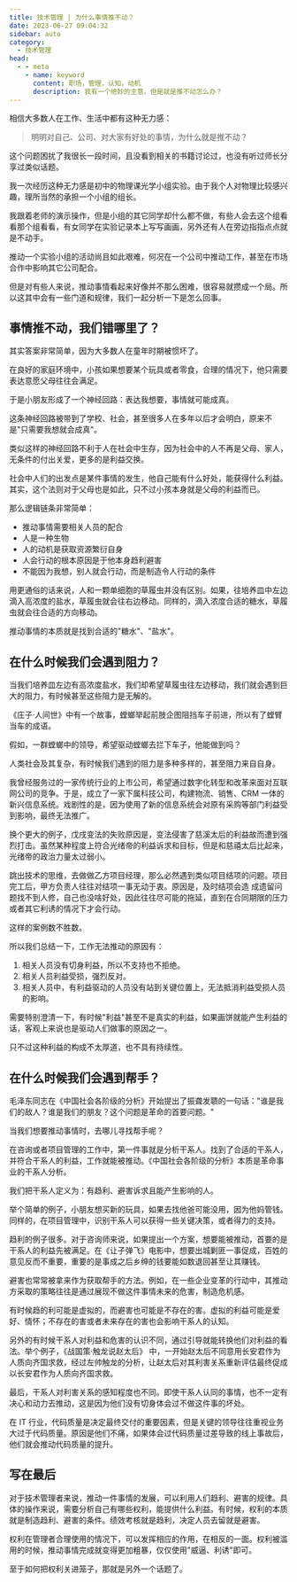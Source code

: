 ```yaml
---
title: 技术管理 | 为什么事情推不动？
date: 2023-06-27 09:04:32
sidebar: auto
category: 
  - 技术管理
head:
  - - meta
    - name: keyword
      content: 职场，管理，认知，动机
      description: 我有一个绝妙的主意，但是就是推不动怎么办？
---
```


相信大多数人在工作、生活中都有这种无力感：

> 明明对自己、公司、对大家有好处的事情，为什么就是推不动？

这个问题困扰了我很长一段时间，且没看到相关的书籍讨论过，也没有听过师长分享过类似话题。

我一次经历这种无力感是初中的物理课光学小组实验。由于我个人对物理比较感兴趣，理所当然的承担一个小组的组长。

我跟着老师的演示操作，但是小组的其它同学却什么都不做，有些人会去这个组看看那个组看看，有女同学在实验记录本上写写画画，另外还有人在旁边指指点点就是不动手。

推动一个实验小组的活动尚且如此艰难，何况在一个公司中推动工作，甚至在市场合作中影响其它公司配合。

但是对有些人来说，推动事情看起来好像并不那么困难，很容易就攒成一个局。所以这其中会有一些门道和规律，我们一起分析一下是怎么回事。

## 事情推不动，我们错哪里了？

其实答案非常简单，因为大多数人在童年时期被惯坏了。

在良好的家庭环境中，小孩如果想要某个玩具或者零食，合理的情况下，他只需要表达意愿父母往往会满足。

于是小朋友形成了一个神经回路：表达我想要，事情就可能成真。

这条神经回路被带到了学校、社会，甚至很多人在多年以后才会明白，原来不是"只需要我想就会成真"。

类似这样的神经回路不利于人在社会中生存，因为社会中的人不再是父母、家人，无条件的付出关爱，更多的是利益交换。

社会中人们的出发点是某件事情的发生，他自己能有什么好处，能获得什么利益。其实，这个法则对于父母也是如此，只不过小孩本身就是父母的利益而已。

那么逻辑链条非常简单：

- 推动事情需要相关人员的配合
- 人是一种生物
- 人的动机是获取资源繁衍自身
- 人会行动的根本原因是于他本身趋利避害
- 不能因为我想，别人就会行动，而是制造令人行动的条件

用更通俗的话来说，人和一颗单细胞的草履虫并没有区别。如果，往培养皿中左边滴入高浓度的盐水，草履虫就会往右边移动。同样的，滴入浓度合适的糖水，草履虫就会往合适的方向移动。

推动事情的本质就是找到合适的"糖水"、"盐水"。

## 在什么时候我们会遇到阻力？

当我们培养皿左边有高浓度盐水，我们却希望草履虫往左边移动，我们就会遇到巨大的阻力，有时候甚至这些阻力是无解的。

《庄子·人间世》中有一个故事，螳螂举起前肢企图阻挡车子前进，所以有了螳臂当车的成语。

假如，一群螳螂中的领导，希望驱动螳螂去拦下车子，他能做到吗？

人类社会及其复杂，有时候我们遇到的阻力是多种多样的，甚至阻力来自自身。

我曾经服务过的一家传统行业的上市公司，希望通过数字化转型和改革来面对互联网公司的竞争。于是，成立了一家下属科技公司，构建物流、销售、CRM 一体的新兴信息系统。戏剧性的是，因为使用了新的信息系统会对原有采购等部门利益受到影响，最终无法推广。

换个更大的例子，戊戌变法的失败原因是，变法侵害了慈溪太后的利益故而遭到强烈打击。虽然某种程度上符合光绪帝的利益诉求和目标，但是和慈禧太后比起来，光绪帝的政治力量太过弱小。

跳出技术的思维，去做做乙方项目经理，那么必然遇到类似项目结项的问题。项目完工后，甲方负责人往往对结项一事无动于衷。原因是，及时结项会造
成遗留问题找不到人修，自己也没啥好处，因此往往尽可能的拖延，直到在合同期限的压力或者其它利诱的情况下才会行动。

这样的案例数不胜数。

所以我们总结一下，工作无法推动的原因有：

1. 相关人员没有切身利益，所以不支持也不拒绝。
2. 相关人员利益受损，强烈反对。
3. 相关人员中，有利益驱动的人员没有站到关键位置上，无法抵消利益受损人员的影响。

需要特别澄清一下，有时候"利益"甚至不是真实的利益，如果画饼就能产生利益的话，客观上来说也是驱动人们做事的原因之一。

只不过这种利益的构成不太厚道，也不具有持续性。

## 在什么时候我们会遇到帮手？

毛泽东同志在《中国社会各阶级的分析》开始提出了振聋发聩的一句话："谁是我们的敌人？谁是我们的朋友？这个问题是革命的首要问题。"

当我们想要推动事情时，去哪儿寻找帮手呢？

在咨询或者项目管理的工作中，第一件事就是分析干系人。找到了合适的干系人，并符合干系人的利益，工作就能被推动。《中国社会各阶级的分析》本质是革命事业的干系人分析。

我们把干系人定义为：有趋利、避害诉求且能产生影响的人。

举个简单的例子，小朋友想买新的玩具，如果去找他爸可能没用，因为他妈管钱。 同样的，在项目管理中，识别干系人可以获得一些关键决策，或者得力的支持。

趋利的例子很多。对于咨询师来说，如果提出一个方案，想要能被推动，首要的是干系人的利益先被满足。在《让子弹飞》电影中，想要出城剿匪一事促成，百姓的意见反而不重要，重要的是事成之后乡绅的钱要能如数退回甚至让其赚钱。

避害也常常被拿来作为获取帮手的方法。例如，在一些企业变革的行动中，其推动方采取的策略往往是通过展现不做这件事情未来的危害，制造危机感。

有时候趋的利可能是虚拟的，而避害也可能是不存在的害。虚拟的利益可能是爱好、情怀；不存在的害或者未来存在的害也会影响干系人的认知。

另外的有时候干系人对利益和危害的认识不同，通过引导就能转换他们对利益的看法。举个例子，《战国策·触龙说赵太后》 中，一开始赵太后不同意用长安君作为人质向齐国求救，经过左帅触龙的分析，让赵太后对其利害关系重新评估最终促成以长安君作为人质向齐国求救。

最后，干系人对利害关系的感知程度也不同。即使干系人认同的事情，也不一定有决心和动力去推动，这是因为他们没有切身体会过不做这件事的坏处。

在 IT 行业，代码质量是决定最终交付的重要因素，但是关键的领导往往重视业务大过于代码质量。原因是他们不痛，如果体会过代码质量过差导致的线上事故后，他们就会推动代码质量的提升。

## 写在最后

对于技术管理者来说，推动一件事情的发展，可以利用人们趋利、避害的规律。具体的操作来说，需要分析自己有哪些权利，能提供什么利益。有时候，权利的本质就是制造趋利、避害的条件。绩效考核就是趋利，决定人员去留就是避害。

权利在管理者合理使用的情况下，可以发挥相应的作用，在相反的一面。权利被滥用的时候，推动事情完成就变得更加粗暴，仅仅使用"威逼、利诱"即可。

至于如何把权利关进笼子，那就是另外一个话题了。

